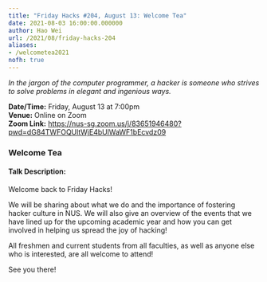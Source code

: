 ```yaml
---
title: "Friday Hacks #204, August 13: Welcome Tea"
date: 2021-08-03 16:00:00.000000
author: Hao Wei
url: /2021/08/friday-hacks-204
aliases:
- /welcometea2021
nofh: true
---
```


<em>In the jargon of the computer programmer, a hacker is someone who strives to solve problems in elegant and ingenious ways.</em>

**Date/Time:** Friday, August 13 at 7:00pm<br />
**Venue:** Online on Zoom<br />
**Zoom Link:** https://nus-sg.zoom.us/j/83651946480?pwd=dG84TWFOQUltWjE4bUlWaWF1bEcvdz09

### Welcome Tea

#### Talk Description:

Welcome back to Friday Hacks!

We will be sharing about what we do and the importance of fostering hacker culture in NUS. We will also give an overview of the events that we have lined up for the upcoming academic year and how you can get involved in helping us spread the joy of hacking!

All freshmen and current students from all faculties, as well as anyone else who is interested, are all welcome to attend!

See you there!
